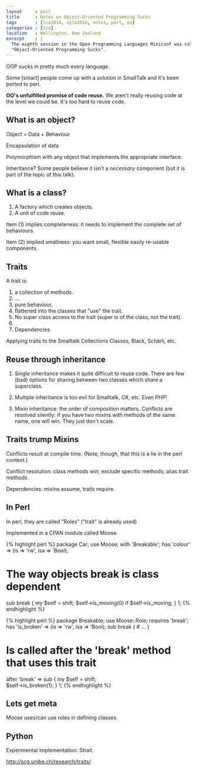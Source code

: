 ```yaml
---
layout     : post
title      : Notes on Object-Oriented Programming Sucks
tags       : [lca2010, oplm2010, notes, perl, oo]
categories : [lca]
location   : Wellington, New Zealand
excerpt    : |
  The eighth session in the Open Programming Languages Miniconf was called
  "Object-Oriented Programming Sucks".
---
```


OOP sucks in pretty much every language. 

Some [smart] people come up with a solution in SmallTalk and it's been ported
to perl.

**OO's unfulfilled promise of code reuse.** We aren't really reusing code at
the level we could be. It's too hard to reuse code.

What is an object?
------------------

Object = Data + Behaviour

Encapsulation of data

Polymorphism with any object that implements the appropriate interface.

Inheritance? Some people believe it isn't a *necessary* component (but it is
part of the topic of this talk).

What is a class?
----------------

1. A factory which creates objects.
2. A unit of code reuse.

Item (1) implies completeness: it needs to implement the complete set of
behaviours.

Item (2) implied smallness: you want small, flexible easily re-usable
components.

Traits
------

A trait is:

1. a collection of methods.
2. ...
3. pure behaviour.
4. flattened into the classes that "use" the trait.
5. No super class access to the trait (super is of the class, not the trait).
6.
7. Dependencies

Applying traits to the Smalltalk Collections Classes, Black, Schärli, etc.

Reuse through inheritance
-------------------------

1. Single inheritance makes it quite difficult to reuse code. There are few
   (bad) options for sharing between two classes which share a superclass.

2. Multiple inheritance is too evil for Smalltalk, C#, etc. Even PHP! 

3. Mixin inheritance: the order of composition matters. Conflicts are resolved
   silently: if you have two mixins with methods of the same name, one will
   win. They just don't scale.

Traits trump Mixins
-------------------

Conflicts result at compile time. (Note, though, that this is a lie in the
perl context.)

Conflict resolution: class methods win; exclude specific methods; alias trait
methods.

Dependencies: mixins assume, traits require.

In Perl
-------

In perl, they are called "Roles" ("trait" is already used)

Implemented in a CPAN module called Moose.

{% highlight perl %}
package Car;
use Moose;
with 'Breakable';
has 'colour' => (is => 'rw', isa => 'Bool);

# The way objects break is class dependent
sub break {
	my $self = shift;
	$self->is_moving(0) if $self->is_moving;
}
1;
{% endhighlight %}

{% highlight perl %}
package Breakable;
use Moose::Role;
requires 'break';
has 'is_broken' => (is => 'rw', isa => 'Bool);
sub break {
	# ...
}

# Is called after the 'break' method that uses this trait
after 'break' => sub {
	my $self = shift;	
	$self->is_broken(1);
}
1;
{% endhighlight %}

Lets get meta
-------------

Moose uses/can use roles in defining classes. 

Python
------

Experimental implementation: Strait. 

http://scg.unibe.ch/research/traits/